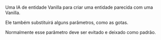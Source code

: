 Uma IA de entidade Vanilla para criar uma entidade parecida com uma Vanilla.

Ele também substituirá alguns parâmetros, como as gotas.

Normalmente esse parâmetro deve ser evitado e deixado como padrão.